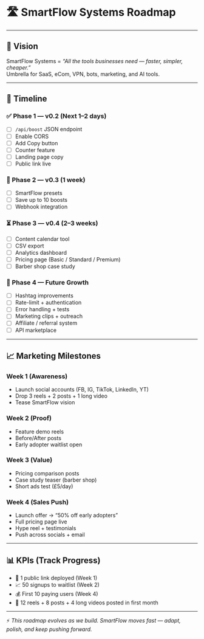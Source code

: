 # 🛣️ SmartFlow Systems Roadmap  

---

## 🎯 Vision  
SmartFlow Systems = *“All the tools businesses need — faster, simpler, cheaper.”*  
Umbrella for SaaS, eCom, VPN, bots, marketing, and AI tools.  

---

## 📅 Timeline  

### ✅ Phase 1 — v0.2 (Next 1–2 days)  
- [ ] `/api/boost` JSON endpoint  
- [ ] Enable CORS  
- [ ] Add Copy button  
- [ ] Counter feature  
- [ ] Landing page copy  
- [ ] Public link live  

### 🔄 Phase 2 — v0.3 (1 week)  
- [ ] SmartFlow presets  
- [ ] Save up to 10 boosts  
- [ ] Webhook integration  

### ⏳ Phase 3 — v0.4 (2–3 weeks)  
- [ ] Content calendar tool  
- [ ] CSV export  
- [ ] Analytics dashboard  
- [ ] Pricing page (Basic / Standard / Premium)  
- [ ] Barber shop case study  

### 🚀 Phase 4 — Future Growth  
- [ ] Hashtag improvements  
- [ ] Rate-limit + authentication  
- [ ] Error handling + tests  
- [ ] Marketing clips + outreach  
- [ ] Affiliate / referral system  
- [ ] API marketplace  

---

## 📈 Marketing Milestones  

### Week 1 (Awareness)  
- Launch social accounts (FB, IG, TikTok, LinkedIn, YT)  
- Drop 3 reels + 2 posts + 1 long video  
- Tease SmartFlow vision  

### Week 2 (Proof)  
- Feature demo reels  
- Before/After posts  
- Early adopter waitlist open  

### Week 3 (Value)  
- Pricing comparison posts  
- Case study teaser (barber shop)  
- Short ads test (£5/day)  

### Week 4 (Sales Push)  
- Launch offer → “50% off early adopters”  
- Full pricing page live  
- Hype reel + testimonials  
- Push across socials + email  

---

## 📊 KPIs (Track Progress)  
- 🚀 1 public link deployed (Week 1)  
- 📈 50 signups to waitlist (Week 2)  
- 💰 First 10 paying users (Week 4)  
- 🎥 12 reels + 8 posts + 4 long videos posted in first month  

---

⚡ *This roadmap evolves as we build. SmartFlow moves fast — adapt, polish, and keep pushing forward.*  